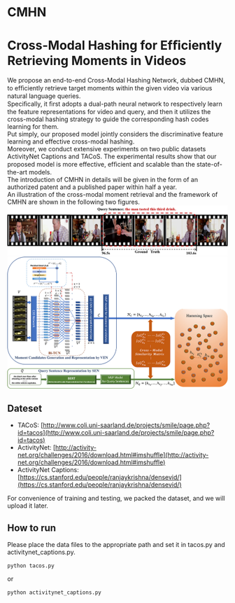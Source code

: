# CMHN

Cross-Modal Hashing for Efﬁciently Retrieving Moments in Videos
============================================================================
We propose an end-to-end Cross-Modal Hashing Network, dubbed CMHN, to efﬁciently retrieve target moments within the given video via various natural language queries. <br>
Speciﬁcally, it ﬁrst adopts a dual-path neural network to respectively learn the feature representations for video and query, and then it utilizes the cross-modal hashing strategy to guide the corresponding hash codes learning for them.<br>
Put simply, our proposed model jointly considers the discriminative feature learning and effective cross-modal hashing.<br> 
Moreover, we conduct extensive experiments on two public datasets ActivityNet Captions and TACoS. The experimental results show that our proposed model is more effective, efﬁcient and scalable than the state-of-the-art models.<br>
The introduction of CMHN in details will be given in the form of an authorized patent and a published paper within half a year.<br>
An illustration of the cross-modal moment retrieval and the framework of CMHN are shown in the following two figures.
![](images/example1.png)<br>
![](images/modelforgithub.jpg)

## Dateset

- TACoS: [http://www.coli.uni-saarland.de/projects/smile/page.php?id=tacos](http://www.coli.uni-saarland.de/projects/smile/page.php?id=tacos)
- ActivityNet: [http://activity-net.org/challenges/2016/download.html#imshuffle](http://activity-net.org/challenges/2016/download.html#imshuffle)
- ActivityNet Captions: [https://cs.stanford.edu/people/ranjaykrishna/densevid/](https://cs.stanford.edu/people/ranjaykrishna/densevid/)

For convenience of training and testing, we packed the dataset, and we will upload it later.

## How to run

Please place the data files to the appropriate path and set it in tacos.py and activitynet_captions.py.
```
python tacos.py
```
or
```
python activitynet_captions.py
```

